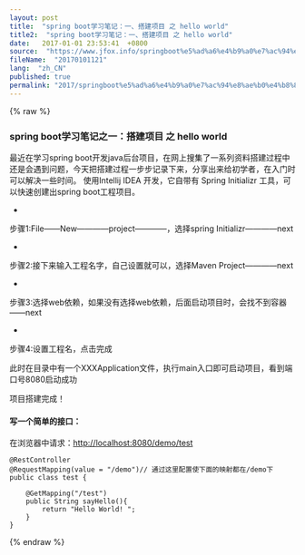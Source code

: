 ```yaml
---
layout: post
title:  "spring boot学习笔记：一、搭建项目 之 hello world"
title2:  "spring boot学习笔记：一、搭建项目 之 hello world"
date:   2017-01-01 23:53:41  +0800
source:  "https://www.jfox.info/springboot%e5%ad%a6%e4%b9%a0%e7%ac%94%e8%ae%b0%e4%b8%80%e6%90%ad%e5%bb%ba%e9%a1%b9%e7%9b%ae%e4%b9%8bhelloworld.html"
fileName:  "20170101121"
lang:  "zh_CN"
published: true
permalink: "2017/springboot%e5%ad%a6%e4%b9%a0%e7%ac%94%e8%ae%b0%e4%b8%80%e6%90%ad%e5%bb%ba%e9%a1%b9%e7%9b%ae%e4%b9%8bhelloworld.html"
---
```

{% raw %}
### spring boot学习笔记之一：搭建项目 之 hello world

最近在学习spring boot开发java后台项目，在网上搜集了一系列资料搭建过程中还是会遇到问题，今天把搭建过程一步步记录下来，分享出来给初学者，在入门时可以解决一些时间。
使用Intellij IDEA 开发，它自带有 Spring Initializr 工具，可以快速创建出spring boot工程项目。

- 
步骤1:File——New————project————，选择spring Initializr————next

- 
步骤2:接下来输入工程名字，自己设置就可以，选择Maven Project————next

- 
步骤3:选择web依赖，如果没有选择web依赖，后面启动项目时，会找不到容器——next

- 
步骤4:设置工程名，点击完成

此时在目录中有一个XXXApplication文件，执行main入口即可启动项目，看到端口号8080启动成功

项目搭建完成！

#### 写一个简单的接口：

在浏览器中请求：[http://localhost:8080/demo/test](https://www.jfox.info/go.php?url=http://localhost:8080/demo/test)

    @RestController
    @RequestMapping(value = "/demo")// 通过这里配置使下面的映射都在/demo下
    public class test {
    
        @GetMapping("/test")
        public String sayHello(){
            return "Hello World! ";
        }
    }
{% endraw %}

